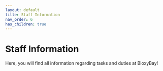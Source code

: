 ```yaml
---
layout: default
title: Staff Information
nav_order: 6
has_children: true
---
```


# Staff Information
Here, you will find all information regarding tasks and duties at BloxyBay! 
